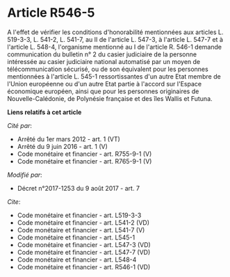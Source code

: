 # Article R546-5

A l'effet de vérifier les conditions d'honorabilité mentionnées aux articles L. 519-3-3, L. 541-2, L. 541-7, au II de
l'article L. 547-3, à l'article L. 547-7 et à l'article L. 548-4, l'organisme mentionné au I de l'article R. 546-1 demande
communication du bulletin n° 2 du casier judiciaire de la personne intéressée au casier judiciaire national automatisé par un
moyen de télécommunication sécurisé, ou de son équivalent pour les personnes mentionnées à l'article L. 545-1 ressortissantes
d'un autre Etat membre de l'Union européenne ou d'un autre Etat partie à l'accord sur l'Espace économique européen, ainsi que
pour les personnes originaires de Nouvelle-Calédonie, de Polynésie française et des îles Wallis et Futuna.

**Liens relatifs à cet article**

_Cité par_:

  - Arrêté du 1er mars 2012 - art. 1 (VT)
  - Arrêté du 9 juin 2016 - art. 1 (V)
  - Code monétaire et financier - art. R755-9-1 (V)
  - Code monétaire et financier - art. R765-9-1 (V)

_Modifié par_:

  - Décret n°2017-1253 du 9 août 2017 - art. 7

_Cite_:

  - Code monétaire et financier - art. L519-3-3
  - Code monétaire et financier - art. L541-2 (VD)
  - Code monétaire et financier - art. L541-7 (V)
  - Code monétaire et financier - art. L545-1
  - Code monétaire et financier - art. L547-3 (VD)
  - Code monétaire et financier - art. L547-7 (VD)
  - Code monétaire et financier - art. L548-4
  - Code monétaire et financier - art. R546-1 (VD)
